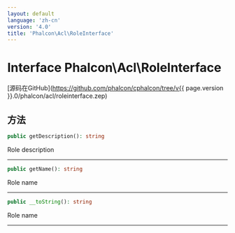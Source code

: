 ```yaml
---
layout: default
language: 'zh-cn'
version: '4.0'
title: 'Phalcon\Acl\RoleInterface'
---
```


# Interface **Phalcon\Acl\RoleInterface**

[源码在GitHub](https://github.com/phalcon/cphalcon/tree/v{{ page.version }}.0/phalcon/acl/roleinterface.zep)

## 方法

```php
public getDescription(): string
```

Role description

* * *

```php
public getName(): string
```

Role name

* * *

```php
public __toString(): string
```

Role name

* * *